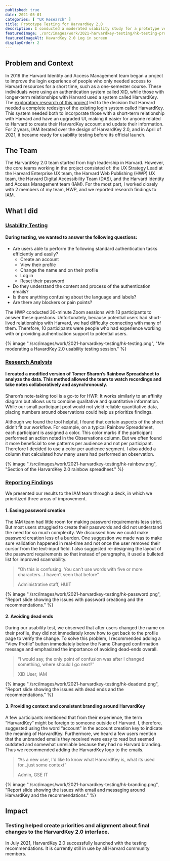 ```yaml
---
published: true
date: 2021-05-01
categories: [ "UX Research" ]
title: Prototype Testing for HarvardKey 2.0
description: I conducted a moderated usability study for a prototype version of HarvardKey 2.0
featuredImage: ./src/images/work/2021-harvardkey-testing/hk-testing-project-card.png
featuredImageAlt: HavardKey 2.0 Log in screen
displayOrder: 2
---
```


<!-- <ProjectOverview 
    summary={props.frontmatter.description}
    teamAndTimeline="1 month start to finish, with a 3-person team working remotely."
    responsabilitiesList={
        [
            "Usability Testing",
            "Research Analysis",
            "Reporting Findings"
        ]
    }
    toolsList={
        [
            "Zoom",
            "Google Sheets"
        ]
    }
    outcome="Findings created alignment around final changes, and HarvardKey 2.0 successfully launched 2 months after testing."
/> -->

## Problem and Context

In 2019 the Harvard Identity and Access Management team began a project to improve the login experience of people who only needed access to Harvard resources for a short time, such as a one-semester course. These individuals were using an authentication system called XID, while those with longer-term relationships with Harvard used a system called HarvardKey. The [exploratory research of this project](/work/2019-harvardkey-discovery) led to the decision that Harvard needed a complete redesign of the existing login system called HarvardKey. This system needed both to incorporate those with a short-term relationship with Harvard and have an upgraded UI, making it easier for anyone related to Harvard to create their HarvardKey account and update their information. For 2 years, IAM iterated over the design of HarvardKey 2.0, and in April of 2021, it became ready for usability testing before its official launch.

## The Team
The HarvardKey 2.0 team started from high leadership in Harvard. However, the core teams working in the project consisted of: the UX Strategy Lead at the Harvard Enterprise UX team, the Harvard Web Publishing (HWP) UX team, the Harvard Digital Accessibility Team (DAS), and the Harvard Identity and Access Management team (IAM).  For the most part, I worked closely with 2 members of my team, HWP, and we reported research findings to IAM. 

## What I did

### [Usability Testing](#usability-testing)

#### During testing, we wanted to answer the following questions:
* Are users able to perform the following standard authentication tasks efficiently and easily?
    - Create an account
    - View their profile
    - Change the name and  on their profile
    - Log in
    - Reset their password
* Do they understand the content and process of the authentication emails?
* Is there anything confusing about the language and labels?
* Are there any blockers or pain points?

The HWP conducted 30-minute Zoom sessions with 13 participants to answer these questions. Unfortunately, because potential users had short-lived relationships with Harvard, we had difficulty connecting with many of them. Therefore, 10 participants were people who had experience working with or providing authentication support to potential users.

{% image "./src/images/work/2021-harvardkey-testing/hk-testing.png", "Me moderating a HavardKey 2.0 usability testing session." %}

### [Research Analysis](#research-analysis)

#### I created a modified version of Tomer Sharon’s Rainbow Spreadsheet to analyze the data. This method allowed the team to watch recordings and take notes collaboratively and asynchronously.

Sharon’s note-taking tool is a go-to for HWP. It works similarly to an affinity diagram but allows us to combine qualitative and quantitative information. While our small participant pool would not yield reliable quantitative data, placing numbers around observations could help us prioritize findings.

Although we found the tool helpful, I found that certain aspects of the sheet didn’t fit our workflow. For example, on a typical Rainbow Spreadsheet, each participant is assigned a color. This color marks if the participant performed an action noted in the Observations column. But we often found it more beneficial to see patterns per audience and not per participant. Therefore I decided to use a color per audience segment. I also added a column that calculated how many users had performed an observation. 

{% image "./src/images/work/2021-harvardkey-testing/hk-rainbow.png", "Section of the HarvardKey 2.0 rainbow spreadheet." %}

### [Reporting Findings](#reporting-findings)

We presented our results to the IAM team through a deck, in which we prioritized three areas of improvement.

#### 1. Easing password creation
The IAM team had little room for making password requirements less strict. But most users struggled to create their passwords and did not understand the need for so much complexity. We discussed how we could make password creation less of a burden. One suggestion we made was to make sure validation happened in real-time and not once the user removed their cursor from the text-input field. I also suggested re-designing the layout of the password requirements so that instead of paragraphs, it used a bulleted list for improved scannability.

<blockquote>
 <p>“Oh this is confusing. You can’t use words with five or more characters...I haven’t seen that before”</p>
<span>Administrative staff, HUIT</span>
</blockquote>

{% image "./src/images/work/2021-harvardkey-testing/hk-password.png", "Report slide showing the issues with password creationg and the recommendations." %}

#### 2. Avoiding dead ends
During our usability test, we observed that after users changed the name on their profile, they did not immediately know how to get back to the profile page to verify the change. To solve this problem, I recommended adding a “View Profile” button immediately below the Name Changed confirmation message and emphasized the importance of avoiding dead-ends overall.

<blockquote>
    <p>“I would say, the only point of confusion was after I changed something, where should I go next?”</p>
<span>XID User, IAM</span>
</blockquote>

{% image "./src/images/work/2021-harvardkey-testing/hk-deadend.png", "Report slide showing the issues with dead ends and the recommendations." %}

#### 3. Providing context and consistent branding around HarvardKey
A few participants mentioned that from their experience, the term “HarvardKey” might be foreign to someone outside of Harvard. I, therefore, suggested using the word “account” in the account creation key to indicate the meaning of HarvardKey. Furthermore, we heard a few users mention that the unbranded emails they received were easy to read but seemed outdated and somewhat unreliable because they had no Harvard branding. Thus we recommended adding the HarvardKey logo to the emails.
<blockquote>
<p>“As a new user, I'd like to know what HarvardKey is, what its used for...just some context”</p>
<span>Admin, GSE IT</span>
</blockquote>

{% image "./src/images/work/2021-harvardkey-testing/hk-branding.png", "Report slide showing the issues with email and messaging around HarvardKey and the recommendations." %}

## Impact
### Testing helped create priorities and alignment about final changes to the HarvardKey 2.0 interface.  
In July 2021, HarvardKey 2.0 successfully launched with the testing recommendations. It is currently still in use by all Harvard community members.